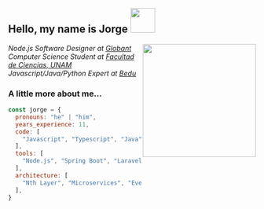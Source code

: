 <h2>Hello, my name is Jorge <img src="https://media.giphy.com/media/v1.Y2lkPTc5MGI3NjExOG1jc3k1YWt1azlnMmo5cGs4OGNtNmE4b2M0azJhbTNxbWgyb3g3ciZlcD12MV9pbnRlcm5hbF9naWZfYnlfaWQmY3Q9cw/BxXdDvLUQ5LzM5J1Zx/giphy.gif" width="50"/></h2>
<img align='right' src="https://media.giphy.com/media/v1.Y2lkPTc5MGI3NjExNnJ0Z2Jqa2psaGw1dWpzbmU3cGU0NHY5dHJ2ZHgwcTNlM2hzemxraiZlcD12MV9pbnRlcm5hbF9naWZfYnlfaWQmY3Q9Zw/TdjQAgDIkRsYm1HUbt/giphy.gif" width="230">
<p>
  <em>
    Node.js Software Designer at <a href="https://www.globant.com">Globant</a></br>
    Computer Science Student at <a href="https://www.fciencias.unam.mx">Facultad de Ciencias, UNAM</a></br>
    Javascript/Java/Python Expert at <a href="https://www.bedu.org">Bedu</a>
  </em>
</p>

### A little more about me...  

```javascript
const jorge = {
  pronouns: "he" | "him",
  years_experience: 11,
  code: [
    "Javascript", "Typescript", "Java", "PHP", "C#", "C/C++", "Python", "SQL", "HTML", "CSS"
  ],
  tools: [
    "Node.js", "Spring Boot", "Laravel", ".NET Core", "Angular", "React", "Vue", "AWS"
  ],
  architecture: [
    "Nth Layer", "Microservices", "Event Driven", "Serverless"
  ],
}
```
